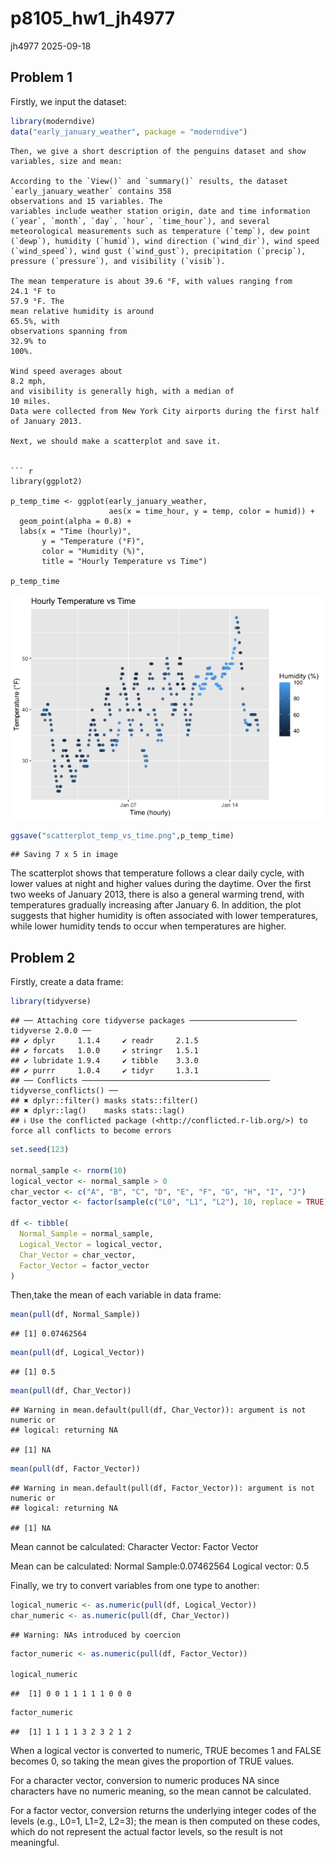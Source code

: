 p8105_hw1_jh4977
================
jh4977
2025-09-18

## Problem 1

Firstly, we input the dataset:

``` r
library(moderndive)
data("early_january_weather", package = "moderndive")
```

    Then, we give a short description of the penguins dataset and show variables, size and mean:

    According to the `View()` and `summary()` results, the dataset 
    `early_january_weather` contains 358 
    observations and 15 variables. The 
    variables include weather station origin, date and time information 
    (`year`, `month`, `day`, `hour`, `time_hour`), and several 
    meteorological measurements such as temperature (`temp`), dew point 
    (`dewp`), humidity (`humid`), wind direction (`wind_dir`), wind speed 
    (`wind_speed`), wind gust (`wind_gust`), precipitation (`precip`), 
    pressure (`pressure`), and visibility (`visib`).  

    The mean temperature is about 39.6 °F, with values ranging from 
    24.1 °F to 
    57.9 °F. The 
    mean relative humidity is around 
    65.5%, with 
    observations spanning from 
    32.9% to 
    100%.  

    Wind speed averages about 
    8.2 mph, 
    and visibility is generally high, with a median of 
    10 miles.  
    Data were collected from New York City airports during the first half 
    of January 2013.  

    Next, we should make a scatterplot and save it.


    ``` r
    library(ggplot2)

    p_temp_time <- ggplot(early_january_weather,
                          aes(x = time_hour, y = temp, color = humid)) +
      geom_point(alpha = 0.8) +
      labs(x = "Time (hourly)",
           y = "Temperature (°F)",
           color = "Humidity (%)",
           title = "Hourly Temperature vs Time")

    p_temp_time

![](p8105_hw1_jh4977_files/figure-gfm/unnamed-chunk-2-1.png)<!-- -->

``` r
ggsave("scatterplot_temp_vs_time.png",p_temp_time)
```

    ## Saving 7 x 5 in image

The scatterplot shows that temperature follows a clear daily cycle, with
lower values at night and higher values during the daytime. Over the
first two weeks of January 2013, there is also a general warming trend,
with temperatures gradually increasing after January 6. In addition, the
plot suggests that higher humidity is often associated with lower
temperatures, while lower humidity tends to occur when temperatures are
higher.

## Problem 2

Firstly, create a data frame:

``` r
library(tidyverse)
```

    ## ── Attaching core tidyverse packages ──────────────────────── tidyverse 2.0.0 ──
    ## ✔ dplyr     1.1.4     ✔ readr     2.1.5
    ## ✔ forcats   1.0.0     ✔ stringr   1.5.1
    ## ✔ lubridate 1.9.4     ✔ tibble    3.3.0
    ## ✔ purrr     1.0.4     ✔ tidyr     1.3.1
    ## ── Conflicts ────────────────────────────────────────── tidyverse_conflicts() ──
    ## ✖ dplyr::filter() masks stats::filter()
    ## ✖ dplyr::lag()    masks stats::lag()
    ## ℹ Use the conflicted package (<http://conflicted.r-lib.org/>) to force all conflicts to become errors

``` r
set.seed(123)

normal_sample <- rnorm(10)
logical_vector <- normal_sample > 0
char_vector <- c("A", "B", "C", "D", "E", "F", "G", "H", "I", "J")
factor_vector <- factor(sample(c("L0", "L1", "L2"), 10, replace = TRUE))

df <- tibble(
  Normal_Sample = normal_sample,
  Logical_Vector = logical_vector,
  Char_Vector = char_vector,
  Factor_Vector = factor_vector
)
```

Then,take the mean of each variable in data frame:

``` r
mean(pull(df, Normal_Sample))
```

    ## [1] 0.07462564

``` r
mean(pull(df, Logical_Vector))
```

    ## [1] 0.5

``` r
mean(pull(df, Char_Vector))
```

    ## Warning in mean.default(pull(df, Char_Vector)): argument is not numeric or
    ## logical: returning NA

    ## [1] NA

``` r
mean(pull(df, Factor_Vector))
```

    ## Warning in mean.default(pull(df, Factor_Vector)): argument is not numeric or
    ## logical: returning NA

    ## [1] NA

Mean cannot be calculated: Character Vector: Factor Vector

Mean can be calculated: Normal Sample:0.07462564 Logical vector: 0.5

Finally, we try to convert variables from one type to another:

``` r
logical_numeric <- as.numeric(pull(df, Logical_Vector))
char_numeric <- as.numeric(pull(df, Char_Vector))
```

    ## Warning: NAs introduced by coercion

``` r
factor_numeric <- as.numeric(pull(df, Factor_Vector))

logical_numeric
```

    ##  [1] 0 0 1 1 1 1 1 0 0 0

``` r
factor_numeric
```

    ##  [1] 1 1 1 1 3 2 3 2 1 2

When a logical vector is converted to numeric, TRUE becomes 1 and FALSE
becomes 0, so taking the mean gives the proportion of TRUE values.

For a character vector, conversion to numeric produces NA since
characters have no numeric meaning, so the mean cannot be calculated.

For a factor vector, conversion returns the underlying integer codes of
the levels (e.g., L0=1, L1=2, L2=3); the mean is then computed on these
codes, which do not represent the actual factor levels, so the result is
not meaningful.
